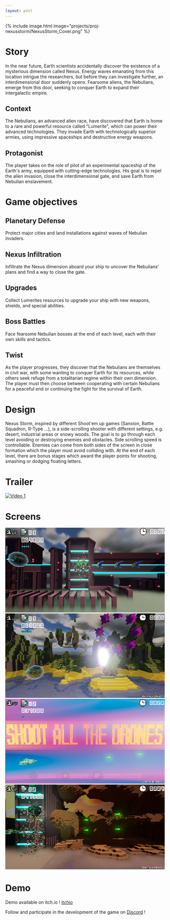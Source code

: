 ```yaml
---
layout: post
---
```


{% include image.html  image="projects/proj-nexusstorm/NexusStorm_Cover.png" %}

# Story
In the near future, Earth scientists accidentally discover the existence of a mysterious dimension called Nexus. Energy waves emanating from this location intrigue the researchers, but before they can investigate further, an interdimensional door suddenly opens. Fearsome aliens, the Nebulians, emerge from this door, seeking to conquer Earth to expand their intergalactic empire.

## Context
The Nebulians, an advanced alien race, have discovered that Earth is home to a rare and powerful resource called "Lumerite", which can power their advanced technologies. They invade Earth with technologically superior armies, using impressive spaceships and destructive energy weapons.

## Protagonist
The player takes on the role of pilot of an experimental spaceship of the Earth's army, equipped with cutting-edge technologies. His goal is to repel the alien invasion, close the interdimensional gate, and save Earth from Nebulian enslavement.

# Game objectives

## Planetary Defense
Protect major cities and land installations against waves of Nebulian invaders.

## Nexus Infiltration
Infiltrate the Nexus dimension aboard your ship to uncover the Nebulians' plans and find a way to close the gate.

## Upgrades
Collect Lumerites resources to upgrade your ship with new weapons, shields, and special abilities.

## Boss Battles
Face fearsome Nebulian bosses at the end of each level, each with their own skills and tactics.

## Twist
As the player progresses, they discover that the Nebulians are themselves in civil war, with some wanting to conquer Earth for its resources, while others seek refuge from a totalitarian regime within their own dimension. The player must then choose between cooperating with certain Nebulians for a peaceful end or continuing the fight for the survival of Earth.

# Design
Nexus Storm, inspired by different Shoot'em up games (Sanxion, Battle Squadron, R-Type ...), is a side-scrolling shooter with different settings, e.g. desert, industrial areas or snowy woods. The goal is to go through each level avoiding or destroying enemies and obstacles. Side scrolling speed is controllable. Enemies can come from both sides of the screen in close formation which the player must avoid colliding with.
At the end of each level, there are bonus stages which award the player points for shooting, smashing or dodging floating letters.


# Trailer

[![Video 1](http://i3.ytimg.com/vi/9HAgHUItI5A/hqdefault.jpg)](https://youtu.be/9HAgHUItI5A "Nexus Storm Trailer")

# Screens

![Image](../assets/img/projects/proj-nexusstorm/screen01.png)
![Image](../assets/img/projects/proj-nexusstorm/screen02.png)
![Image](../assets/img/projects/proj-nexusstorm/screen03.png)
![Image](../assets/img/projects/proj-nexusstorm/screen04.png)

# Demo

Demo available on itch.io !
[itchio](https://fxgenstudio.itch.io/nexus-storm)


Follow and participate in the development of the game on
[Discord](https://discord.gg/VKGEyBqbmt) !




